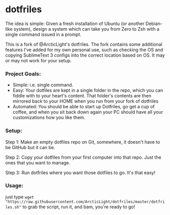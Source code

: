 dotfriles
=========

The idea is simple: Given a fresh installation of Ubuntu (or another Debian-like system), design a system which can take you from Zero to Zsh with a single command issued in a prompt.

This is a fork of @ArcticLight's dotfriles. The fork contains some additional features I've added for my own personal use, such as checking the OS and copying SublimeText 3 configs into the correct location based on OS. It may or may not work for your setup.

### Project Goals:
- Simple: i.e. single command.
- Easy: Your dotfiles are kept in a single folder in the repo, which you can fiddle with to your heart's content. That folder's contents are then mirrored back to your HOME when you run from your fork of dotfriles
- Automated: You should be able to start up Dotfriles, go get a cup of coffee, and when you sit back down again your PC should have all your customizations how you like them.

### Setup:
Step 1: Make an empty dotfiles repo on Git, somewhere, it doesn't have to be GitHub but it can be.

Step 2: Copy your dotfiles from your first computer into that repo. Just the ones that you want to manage.

Step 3: Run dotfriles where you want those dotfiles to go. It's that easy!

### Usage:
just type `wget "https://raw.githubusercontent.com/ArcticLight/dotfriles/master/dotfriles.sh"`
to grab the script, run it,
and bam, you're ready to go!
